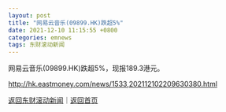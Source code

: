 ```yaml
---
layout: post
title: "网易云音乐(09899.HK)跌超5%"
date: 2021-12-10 11:15:55 +0800
categories: emnews
tags: 东财滚动新闻
---
```


网易云音乐(09899.HK)跌超5%，现报189.3港元。

<http://hk.eastmoney.com/news/1533,202112102209630380.html>

[返回东财滚动新闻](//finews.withounder.com/emnews/)｜[返回首页](//finews.withounder.com/)